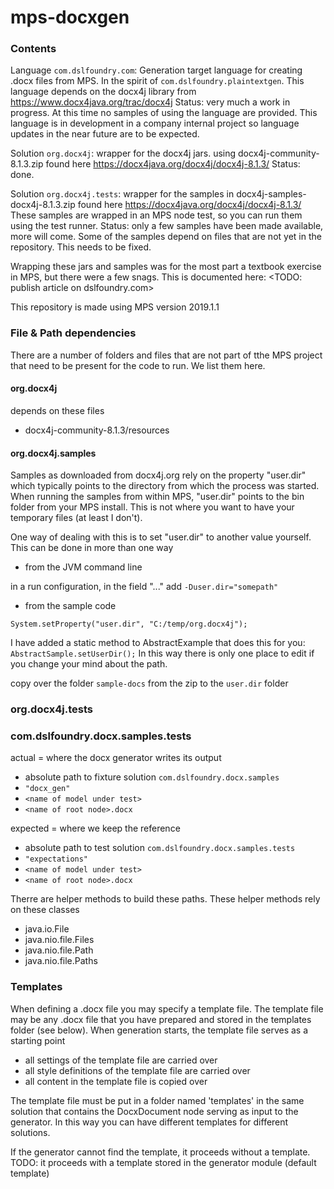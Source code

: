 # mps-docxgen

### Contents

Language `com.dslfoundry.com`:
Generation target language for creating .docx files from MPS.
In the spirit of `com.dslfoundry.plaintextgen`.
This language depends on the docx4j library from https://www.docx4java.org/trac/docx4j
Status: very much a work in progress. 
At this time no samples of using the language are provided.
This language is in development in a company internal project so language updates in the near future are to be expected.

Solution `org.docx4j`:
wrapper for the docx4j jars. using docx4j-community-8.1.3.zip found here https://docx4java.org/docx4j/docx4j-8.1.3/
Status: done.

Solution `org.docx4j.tests`: wrapper for the samples in docx4j-samples-docx4j-8.1.3.zip found here https://docx4java.org/docx4j/docx4j-8.1.3/
These samples are wrapped in an MPS node test, so you can run them using the test runner.
Status: only a few samples have been made available, more will come.
Some of the samples depend on files that are not yet in the repository. This needs to be fixed. 

Wrapping these jars and samples was for the most part a textbook exercise in MPS, but there were a few snags. 
This is documented here: <TODO: publish article on dslfoundry.com>

This repository is made using MPS version 2019.1.1

### File & Path dependencies

There are a number of folders and files that are not part of tthe MPS project that need to be present for the code to run.
We list them here.

#### org.docx4j
depends on these files
- docx4j-community-8.1.3/resources

#### org.docx4j.samples

Samples as downloaded from docx4j.org rely on the property "user.dir"
which typically points to the directory from which the process was started.
When running the samples from within MPS, "user.dir" points to the bin folder from your MPS install.
This is not where you want to have your temporary files (at least I don't).

One way of dealing with this is to set "user.dir" to another value yourself.
This can be done in more than one way

- from the JVM command line

in a run configuration, in the field "..." add `-Duser.dir="somepath"`

- from the sample code

`System.setProperty("user.dir", "C:/temp/org.docx4j");`

I have added a static method to AbstractExample that does this for you:
`AbstractSample.setUserDir();`
In this way there is only one place to edit if you change your mind about the path.

copy over the folder `sample-docs` from the zip to the `user.dir` folder

### org.docx4j.tests


### com.dslfoundry.docx.samples.tests

actual = where the docx generator writes its output
- absolute path to fixture solution `com.dslfoundry.docx.samples`
- `"docx_gen"`
- `<name of model under test>`
- `<name of root node>.docx`

expected = where we keep the reference
- absolute path to test solution `com.dslfoundry.docx.samples.tests`
- `"expectations"`
- `<name of model under test>`
- `<name of root node>.docx`

Therre are helper methods to build these paths.
These helper methods rely on these classes
- java.io.File
- java.nio.file.Files
- java.nio.file.Path
- java.nio.file.Paths


### Templates

When defining a .docx file you may specify a template file.
The template file may be any .docx file that you have prepared and stored in the templates folder (see below).
When generation starts, the template file serves as a starting point
- all settings of the template file are carried over
- all style definitions of the template file are carried over
- all content in the template file is copied over

The template file must be put in a folder named 'templates' in the same solution
that contains the DocxDocument node serving as input to the generator.
In this way you can have different templates for different solutions.

If the generator cannot find the template, it proceeds without a template.
TODO: it proceeds with a template stored in the generator module (default template)




